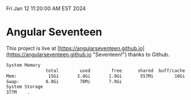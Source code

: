 Fri Jan 12 11:20:00 AM EST 2024

# Angular Seventeen


This project is live at [https://angularseventeen.github.io](https://angularseventeen.github.io "Seventeen!") thanks to Github.

```bash
System Memory
               total        used        free      shared  buff/cache   available
Mem:            15Gi       3.4Gi       1.9Gi       557Mi        10Gi        11Gi
Swap:          8.0Gi        70Mi       7.9Gi
System Storage
377M	.
```
```bash
